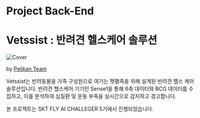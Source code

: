 # Project Back-End
# Vetssist : 반려견 헬스케어 솔루션

![Cover](https://github.com/user-attachments/assets/d2b398ae-672f-4233-9375-7266d23110c1)

by [Pelikan Team](mailto:teampelikan1234@gmail.com)

Vetssist는 반려동물을 가족 구성원으로 여기는 펫팸족을 위해 설계된 반려견 헬스 케어 솔루션입니다. 반려견 헬스케어 기기인 Sense1을 통해 6축 데이터와 BCG 데이터를 수집하고, 이를 분석하여 심질환 및 운동 부족을 실시간으로 감지하고 경고합니다.

본 프로젝트는 SKT FLY AI CHALLEGER 5기에서 진행되었습니다.
